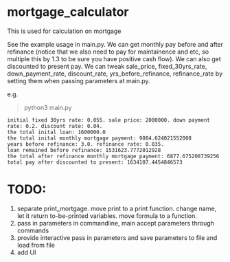 # mortgage_calculator
This is used for calculation on mortgage

See the example usage in main.py. We can get monthly pay before and after refinance (notice that we also need to pay for maintainence and etc, so multiple this by 1.3 to be sure you have positive cash flow). We can also get discounted to present pay. We can tweak sale_price, fixed_30yrs_rate, down_payment_rate, discount_rate, yrs_before_refinance, refinance_rate by setting them when passing parameters at main.py.

e.g.
> python3 main.py

```
initial fixed 30yrs rate: 0.055. sale price: 2000000. down payment rate: 0.2. discount rate: 0.04.
the total inital loan: 1600000.0
the total inital monthly mortgage payment: 9084.624021552008
years before refinance: 3.0. refinance rate: 0.035.
loan remained before refinance: 1531623.7772012928
the total after refinance monthly mortgage payment: 6877.675208739256
total pay after discounted to present: 1634107.4454846573
```

# TODO:
<ol>
  <li>separate print_mortgage. move print to a print function. change name, let it return to-be-printed variables. move formula to a function.</li>
  <li>pass in parameters in commandline, main accept parameters through commands</li>
  <li>provide interactive pass in parameters and save parameters to file and load from file</li>
  <li>add UI</li>
</ol>
